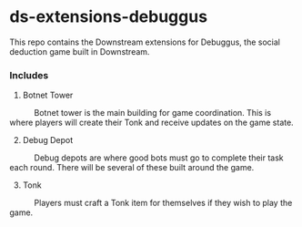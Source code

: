 # ds-extensions-debuggus

This repo contains the Downstream extensions for Debuggus, the social deduction game built in Downstream.

### Includes

1. Botnet Tower

&nbsp;&nbsp;&nbsp;&nbsp;&nbsp;&nbsp;&nbsp;&nbsp;&nbsp;&nbsp;&nbsp;Botnet tower is the main building for game coordination. This is where players will create their Tonk and receive updates on the game state.


2. Debug Depot

&nbsp;&nbsp;&nbsp;&nbsp;&nbsp;&nbsp;&nbsp;&nbsp;&nbsp;&nbsp; Debug depots are where good bots must go to complete their task each round. There will be several of these built around the game.

3. Tonk 

&nbsp;&nbsp;&nbsp;&nbsp;&nbsp;&nbsp;&nbsp;&nbsp;&nbsp;&nbsp; Players must craft a Tonk item for themselves if they wish to play the game.


